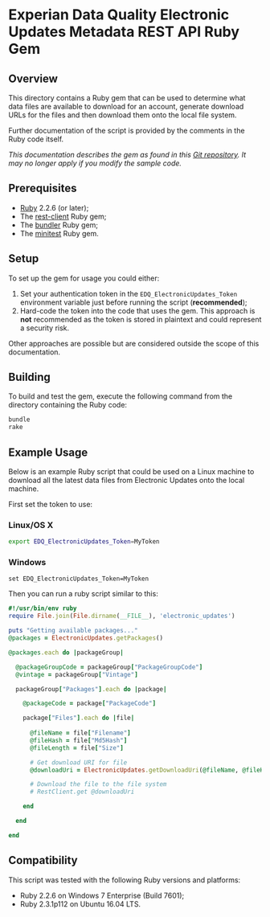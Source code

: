 # Experian Data Quality Electronic Updates Metadata REST API Ruby Gem

## Overview

This directory contains a Ruby gem that can be used to determine what data files are available to download for an account, generate download URLs for the files and then download them onto the local file system.

Further documentation of the script is provided by the comments in the Ruby code itself.

*This documentation describes the gem as found in this [Git repository](https://github.com/experiandataquality/electronicupdates). It may no longer apply if you modify the sample code.*

## Prerequisites

 * [Ruby](https://www.ruby-lang.org/en/downloads/) 2.2.6 (or later);
 * The [rest-client](https://rubygems.org/gems/rest-client/) Ruby gem;
 * The [bundler](https://rubygems.org/gems/bundler) Ruby gem;
 * The [minitest](https://rubygems.org/gems/minitest/) Ruby gem.

## Setup

To set up the gem for usage you could either:

 1. Set your authentication token in the ```EDQ_ElectronicUpdates_Token``` environment variable just before running the script (**recommended**);
 1. Hard-code the token into the code that uses the gem. This approach is **not** recommended as the token is stored in plaintext and could represent a security risk.

Other approaches are possible but are considered outside the scope of this documentation.

## Building

To build and test the gem, execute the following command from the directory containing the Ruby code:

```sh
bundle
rake
```

## Example Usage

Below is an example Ruby script that could be used on a Linux machine to download all the latest data files from Electronic Updates onto the local machine.

First set the token to use:

### Linux/OS X

```sh
export EDQ_ElectronicUpdates_Token=MyToken
```

### Windows

```batchfile
set EDQ_ElectronicUpdates_Token=MyToken
```

Then you can run a ruby script similar to this:

```ruby
#!/usr/bin/env ruby
require File.join(File.dirname(__FILE__), 'electronic_updates')

puts "Getting available packages..."
@packages = ElectronicUpdates.getPackages()

@packages.each do |packageGroup|

  @packageGroupCode = packageGroup["PackageGroupCode"]
  @vintage = packageGroup["Vintage"]

  packageGroup["Packages"].each do |package|

    @packageCode = package["PackageCode"]

    package["Files"].each do |file|
      
      @fileName = file["Filename"]
      @fileHash = file["Md5Hash"]
      @fileLength = file["Size"]

      # Get download URI for file
      @downloadUri = ElectronicUpdates.getDownloadUri(@fileName, @fileHash)

      # Download the file to the file system
      # RestClient.get @downloadUri

    end

  end

end
```

## Compatibility

This script was tested with the following Ruby versions and platforms:

 * Ruby 2.2.6 on Windows 7 Enterprise (Build 7601);
 * Ruby 2.3.1p112 on Ubuntu 16.04 LTS.
